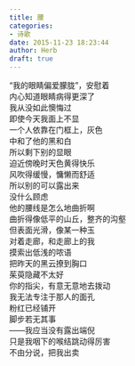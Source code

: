```yaml
---  
title: 腰  
categories:  
- 诗歌  
date: 2015-11-23 18:23:44  
author: Herb  
draft: true
---  
```

“我的眼睛偏爱朦胧”，安慰着  
内心知道眼睛病得更深了  
我从没如此懊悔过  
即使今天我面上不显    
一个人依靠在门框上，灰色  
中和了他的黑和白  
所以剩下别的显眼  
迫近傍晚时天色黄得快乐  
风吹得缓慢，慵懒而舒适  
所以别的可以露出来  
没什么顾虑    
他的腰线是怎么地曲折啊  
曲折得像低平的山丘，整齐的沟壑  
但表面光滑，像某一种玉  
对着走廊，和走廊上的我  
摸索出低浅的哝语  
把昨天的黑云撩到胸口  
茱萸隐藏不太好  
你的指尖，有意无意地去拨动    
我无法专注于那人的面孔  
粉红已经铺开  
脚步若无其事  
——我应当没有露出端倪  
只是我咽下的喉结跳动得厉害  
不由分说，把我出卖